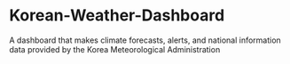 # Korean-Weather-Dashboard
A dashboard that makes climate forecasts, alerts, and national information data provided by the Korea Meteorological Administration
